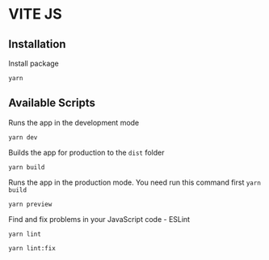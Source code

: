 # VITE JS

## Installation

Install package
```
yarn
```

## Available Scripts

Runs the app in the development mode
```
yarn dev
```

Builds the app for production to the `dist` folder
```
yarn build
```

Runs the app in the production mode. You need run this command first `yarn build`
```
yarn preview
```

Find and fix problems in your JavaScript code - ESLint
```
yarn lint
```
```
yarn lint:fix
```